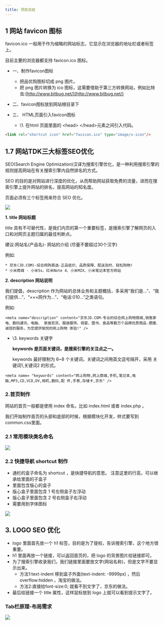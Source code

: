 ```yaml
---
title: 项目总结
---
```


## 1 网站 favicon 图标

favicon.ico 一般用于作为缩略的网站标志，它显示在浏览器的地址栏或者标签上。

目前主要的浏览器都支持 favicon.ico 图标。

* 一、制作favicon图标
  * 把品优购图标切成 png 图片。
  * 把 png 图片转换为 ico 图标，这需要借助于第三方转换网站，例如比特虫:[http://www.bitbug.net/](http://www.bitbug.net/)

* 二、favicon图标放到网站根目录下
* 三、 HTML页面引入favicon图标
  * \1. 在html 页面里面的 \<head> \</head>元素之间引入代码。

```html
<link rel="shortcut icon" href="favicon.ico" type="image/x-icon"/>
```

## 1.7 网站TDK三大标签SEO优化

SEO(Search Engine Optimization)汉译为搜索引擎优化，是一种利用搜索引擎的规则提高网站在有关搜索引擎内自然排名的方式。

SEO 的目的是对网站进行深度的优化，从而帮助网站获取免费的流量，进而在搜索引擎上提升网站的排名，提高网站的知名度。

页面必须有三个标签用来符合 SEO 优化。

![](https://cdn.jsdelivr.net/gh/clxmm/image@main/img/202104/webseo20210419200616.png)

**1. title 网站标题**

title 具有不可替代性，是我们内页的第一个重要标签，是搜索引擎了解网页的入口和对网页主题归属的最佳判断点。

建议:网站名(产品名)- 网站的介绍 (尽量不要超过30个汉字)

例如:

	* 京东(JD.COM)-综合网购首选-正品低价、品质保障、配送及时、轻松购物!
	* 小米商城 - 小米5s、红米Note 4、小米MIX、小米笔记本官方网站

**2. description 网站说明**

我们提倡，description 作为网站的总体业务和主题概括，多采用“我们是...”、“我们提供...”、“×××网作为...”、“电话:010...”之类语句。

例如:

```
<meta name="description" content="京东JD.COM-专业的综合网上购物商城,销售家电、数码通讯、电脑、 家居百货、服装服饰、母婴、图书、食品等数万个品牌优质商品.便捷、诚信的服务，为您提供愉悦的网上购物 体验!" />
```

* \3. keywords 关键字

  **keywords 是页面关键词，是搜索引擎的关注点之一。**

  keywords 最好限制为 6~8 个关键词，关键词之间用英文逗号隔开，采用 关键词1,关键词2 的形式。

```
<meta name= "keywords" content="网上购物,网上商城,手机,笔记本,电脑,MP3,CD,VCD,DV,相机,数码,配 件,手表,存储卡,京东" />
```



### 2.首页制作

网站的首页一般都是使用 index 命名，比如 index.html 或者 index.php 。

我们开始制作首页的头部和底部的时候，根据模块化开发，样式要写到common.css里面。

### 2.1 常用模块类名命名

![](https://cdn.jsdelivr.net/gh/clxmm/image@main/img/202104/webname20210419201020.png)

### 2.2 快捷导航 shortcut 制作

* 通栏的盒子命名为 shortcut ，是快捷导航的意思。 注意这里的行高，可以继承给里面的子盒子
*  里面包含版心的盒子
*  版心盒子里面包含 1 号左侧盒子左浮动
*  版心盒子里面包含 2 号右侧盒子右浮动
*  需要用到字体图标

![](https://cdn.jsdelivr.net/gh/clxmm/image@main/img/202104/webtitle20210419201210.png)

## 3. LOGO SEO 优化

* logo 里面首先放一个 h1 标签，目的是为了提权，告诉搜索引擎，这个地方很重要。
* h1 里面再放一个链接，可以返回首页的，把 logo 的背景图片给链接即可。
* 为了搜索引擎收录我们，我们链接里面要放文字(网站名称)，但是文字不要显示出来。
  *  方法1:text-indent 移到盒子外面(text-indent: -9999px) ，然后 overflow:hidden ，淘宝的做法。
  * 方法2:直接给font-size:0; 就看不到文字了，京东的做法。
* 最后给链接一个 title 属性，这样鼠标放到 logo 上就可以看到提示文字了。

### Tab栏原理-布局需求

![](https://cdn.jsdelivr.net/gh/clxmm/image@main/img/202104/webtable20210422205306.png)


